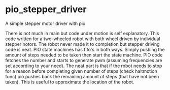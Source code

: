 # pio_stepper_driver
 A simple stepper motor driver with pio

 There is not much in main but code under motion is self explanatory. This code written for a two-wheeled robot with both wheel driven by individual stepper notors.
 The robot never made it to completion but stepper driving code is neat.
 PIO state machines has fifo's in both ways. Simply pushing the amount of steps needed to be taken then start the state machine. 
 PIO code fetches the number and starts to generate pwm (assuming frequencies are set according to your need).
 The neat part is that if the robot needs to stop for a reason before completing given number of steps (check haltmotion func) pio pushes
 back the remaining amount of steps (that have not been taken). This is useful to approximate the location of the robot.
